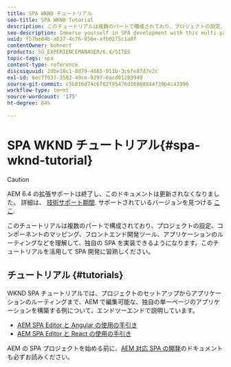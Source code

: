 ```yaml
---
title: SPA WKND チュートリアル
seo-title: SPA WKND Tutorial
description: このチュートリアルは複数のパートで構成されており、プロジェクトの設定、コンポーネントのマッピング、フロントエンド開発ツール、アプリケーションのルーティングなどを理解して、独自の SPA を実装できるようになります。このチュートリアルを活用して SPA 開発に習熟しください。
seo-description: Immerse yourself in SPA development with this multi-part tutorial leading you through project setup, component mapping, front-end development tools, and application routing to implement your own SPA.
uuid: f57be84b-a037-4c76-856e-afb0275c1a0f
contentOwner: bohnert
products: SG_EXPERIENCEMANAGER/6.4/SITES
topic-tags: spa
content-type: reference
discoiquuid: 2dbe18c1-8d79-4685-911b-3c6fe87d7e2c
exl-id: 6ec7f037-3582-49ce-9297-6acd01283949
source-git-commit: c5b816d74c6f02f85476d16868844f39b4c47996
workflow-type: tm+mt
source-wordcount: '175'
ht-degree: 84%

---
```


# SPA WKND チュートリアル{#spa-wknd-tutorial}

>[!CAUTION]
>
>AEM 6.4 の拡張サポートは終了し、このドキュメントは更新されなくなりました。 詳細は、 [技術サポート期間](https://helpx.adobe.com/jp/support/programs/eol-matrix.html). サポートされているバージョンを見つける [ここ](https://experienceleague.adobe.com/docs/?lang=ja).

このチュートリアルは複数のパートで構成されており、プロジェクトの設定、コンポーネントのマッピング、フロントエンド開発ツール、アプリケーションのルーティングなどを理解して、独自の SPA を実装できるようになります。このチュートリアルを活用して SPA 開発に習熟しください。

## チュートリアル {#tutorials}

WKND SPA チュートリアルでは、プロジェクトのセットアップからアプリケーションのルーティングまで、AEM で編集可能な、独自の単一ページのアプリケーションを構築する例について、エンドツーエンドで説明しています。

* [AEM SPA Editor と Angular の使用の手引き](https://experienceleague.adobe.com/docs/experience-manager-learn/spa-angular-tutorial/overview.html?lang=ja)
* [AEM SPA Editor と React の使用の手引き](https://experienceleague.adobe.com/docs/experience-manager-learn/spa-react-tutorial/overview.html?lang=ja)

AEM の SPA プロジェクトを始める前に、[AEM 対応 SPA の開発](/help/sites-developing/spa-architecture.md)のドキュメントも必ずお読みください。
